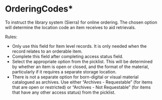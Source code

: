# OrderingCodes\*

To instruct the library system (Sierra) for online ordering. The chosen option will determine the location code an item receives to aid retrievals.&#x20;

Rules: &#x20;

* Only use this field for Item level records. It is only needed when the record relates to an orderable item. &#x20;
* Complete this field after completing access status field. &#x20;
* Select the appropriate option from the picklist. This will be determined by whether an item is open or closed, and the format of the material, particularly if it requires a separate storage location.&#x20;
* There is not a separate option for born-digital or visual material catalogued as archives. Use either “Archives - Requestable” (for items that are open or restricted) or “Archives - Not Requestable” (for items that have any other access status) from the picklist.&#x20;
